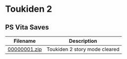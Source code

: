 # Toukiden 2

## PS Vita Saves

| Filename | Description |
|----------|-------------|
| [00000001.zip](00000001.zip) | Toukiden 2 story mode cleared  |
